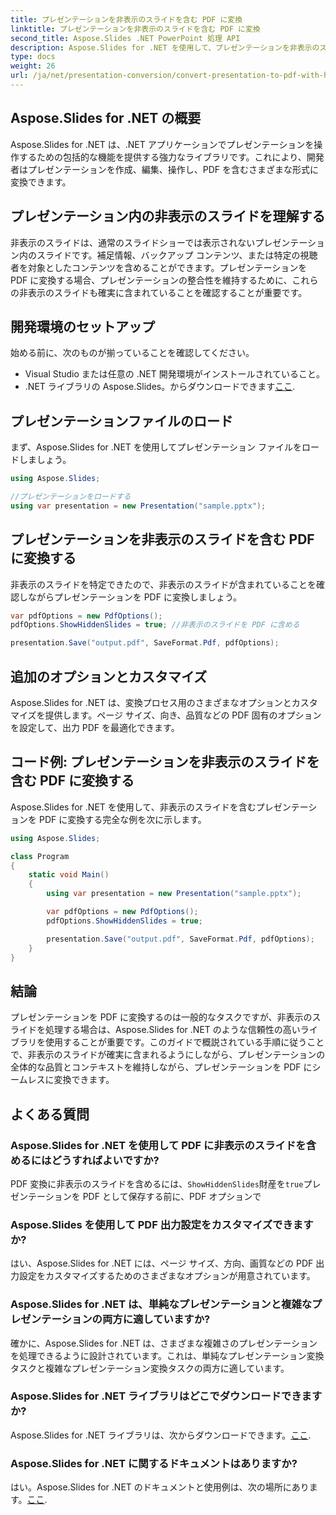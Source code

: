```yaml
---
title: プレゼンテーションを非表示のスライドを含む PDF に変換
linktitle: プレゼンテーションを非表示のスライドを含む PDF に変換
second_title: Aspose.Slides .NET PowerPoint 処理 API
description: Aspose.Slides for .NET を使用して、プレゼンテーションを非表示のスライドを含む PDF にシームレスに変換する方法を学びます。
type: docs
weight: 26
url: /ja/net/presentation-conversion/convert-presentation-to-pdf-with-hidden-slides/
---
```


## Aspose.Slides for .NET の概要

Aspose.Slides for .NET は、.NET アプリケーションでプレゼンテーションを操作するための包括的な機能を提供する強力なライブラリです。これにより、開発者はプレゼンテーションを作成、編集、操作し、PDF を含むさまざまな形式に変換できます。

## プレゼンテーション内の非表示のスライドを理解する

非表示のスライドは、通常のスライドショーでは表示されないプレゼンテーション内のスライドです。補足情報、バックアップ コンテンツ、または特定の視聴者を対象としたコンテンツを含めることができます。プレゼンテーションを PDF に変換する場合、プレゼンテーションの整合性を維持するために、これらの非表示のスライドも確実に含まれていることを確認することが重要です。

## 開発環境のセットアップ

始める前に、次のものが揃っていることを確認してください。

- Visual Studio または任意の .NET 開発環境がインストールされていること。
-  .NET ライブラリの Aspose.Slides。からダウンロードできます[ここ](https://releases.aspose.com/slides/net).

## プレゼンテーションファイルのロード

まず、Aspose.Slides for .NET を使用してプレゼンテーション ファイルをロードしましょう。

```csharp
using Aspose.Slides;

//プレゼンテーションをロードする
using var presentation = new Presentation("sample.pptx");
```

## プレゼンテーションを非表示のスライドを含む PDF に変換する

非表示のスライドを特定できたので、非表示のスライドが含まれていることを確認しながらプレゼンテーションを PDF に変換しましょう。

```csharp
var pdfOptions = new PdfOptions();
pdfOptions.ShowHiddenSlides = true; //非表示のスライドを PDF に含める

presentation.Save("output.pdf", SaveFormat.Pdf, pdfOptions);
```

## 追加のオプションとカスタマイズ

Aspose.Slides for .NET は、変換プロセス用のさまざまなオプションとカスタマイズを提供します。ページ サイズ、向き、品質などの PDF 固有のオプションを設定して、出力 PDF を最適化できます。

## コード例: プレゼンテーションを非表示のスライドを含む PDF に変換する

Aspose.Slides for .NET を使用して、非表示のスライドを含むプレゼンテーションを PDF に変換する完全な例を次に示します。

```csharp
using Aspose.Slides;

class Program
{
    static void Main()
    {
        using var presentation = new Presentation("sample.pptx");

        var pdfOptions = new PdfOptions();
        pdfOptions.ShowHiddenSlides = true;

        presentation.Save("output.pdf", SaveFormat.Pdf, pdfOptions);
    }
}
```

## 結論

プレゼンテーションを PDF に変換するのは一般的なタスクですが、非表示のスライドを処理する場合は、Aspose.Slides for .NET のような信頼性の高いライブラリを使用することが重要です。このガイドで概説されている手順に従うことで、非表示のスライドが確実に含まれるようにしながら、プレゼンテーションの全体的な品質とコンテキストを維持しながら、プレゼンテーションを PDF にシームレスに変換できます。

## よくある質問

### Aspose.Slides for .NET を使用して PDF に非表示のスライドを含めるにはどうすればよいですか?

 PDF 変換に非表示のスライドを含めるには、`ShowHiddenSlides`財産を`true`プレゼンテーションを PDF として保存する前に、PDF オプションで

### Aspose.Slides を使用して PDF 出力設定をカスタマイズできますか?

はい、Aspose.Slides for .NET には、ページ サイズ、方向、画質などの PDF 出力設定をカスタマイズするためのさまざまなオプションが用意されています。

### Aspose.Slides for .NET は、単純なプレゼンテーションと複雑なプレゼンテーションの両方に適していますか?

確かに、Aspose.Slides for .NET は、さまざまな複雑さのプレゼンテーションを処理できるように設計されています。これは、単純なプレゼンテーション変換タスクと複雑なプレゼンテーション変換タスクの両方に適しています。

### Aspose.Slides for .NET ライブラリはどこでダウンロードできますか?

 Aspose.Slides for .NET ライブラリは、次からダウンロードできます。[ここ](https://releases.aspose.com/slides/net).

### Aspose.Slides for .NET に関するドキュメントはありますか?

はい。Aspose.Slides for .NET のドキュメントと使用例は、次の場所にあります。[ここ](https://reference.aspose.com/slides/net).